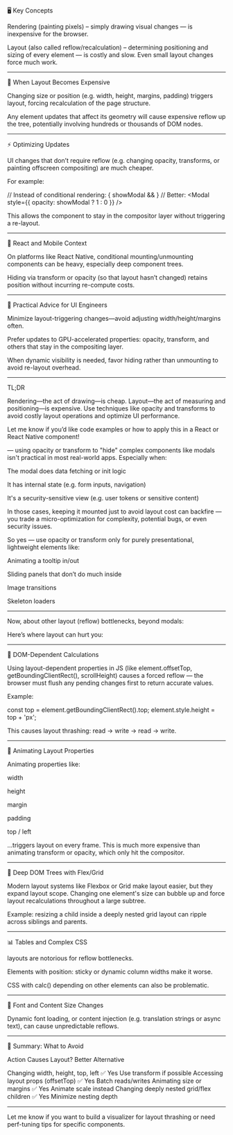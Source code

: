 
🖥️ Key Concepts

Rendering (painting pixels) – simply drawing visual changes — is inexpensive for the browser.

Layout (also called reflow/recalculation) – determining positioning and sizing of every element — is costly and slow. Even small layout changes force much work.



---

🚦 When Layout Becomes Expensive

Changing size or position (e.g. width, height, margins, padding) triggers layout, forcing recalculation of the page structure.

Any element updates that affect its geometry will cause expensive reflow up the tree, potentially involving hundreds or thousands of DOM nodes.



---

⚡️ Optimizing Updates

UI changes that don’t require reflow (e.g. changing opacity, transforms, or painting offscreen compositing) are much cheaper.

For example:

// Instead of conditional rendering:
{ showModal && <Modal /> }
// Better:
<Modal style={{ opacity: showModal ? 1 : 0 }} />

This allows the component to stay in the compositor layer without triggering a re-layout.



---

📱 React and Mobile Context

On platforms like React Native, conditional mounting/unmounting components can be heavy, especially deep component trees.

Hiding via transform or opacity (so that layout hasn’t changed) retains position without incurring re-compute costs.




---

🧭 Practical Advice for UI Engineers

Minimize layout-triggering changes—avoid adjusting width/height/margins often.

Prefer updates to GPU-accelerated properties: opacity, transform, and others that stay in the compositing layer.

When dynamic visibility is needed, favor hiding rather than unmounting to avoid re-layout overhead.



---

TL;DR

Rendering—the act of drawing—is cheap. Layout—the act of measuring and positioning—is expensive. Use techniques like opacity and transforms to avoid costly layout operations and optimize UI performance.

Let me know if you’d like code examples or how to apply this in a React or React Native component!



 — using opacity or transform to "hide" complex components like modals isn't practical in most real-world apps. Especially when:

The modal does data fetching or init logic

It has internal state (e.g. form inputs, navigation)

It's a security-sensitive view (e.g. user tokens or sensitive content)


In those cases, keeping it mounted just to avoid layout cost can backfire — you trade a micro-optimization for complexity, potential bugs, or even security issues.

So yes — use opacity or transform only for purely presentational, lightweight elements like:

Animating a tooltip in/out

Sliding panels that don’t do much inside

Image transitions

Skeleton loaders



---

Now, about other layout (reflow) bottlenecks, beyond modals:

Here’s where layout can hurt you:


---

🔄 DOM-Dependent Calculations

Using layout-dependent properties in JS (like element.offsetTop, getBoundingClientRect(), scrollHeight) causes a forced reflow — the browser must flush any pending changes first to return accurate values.

Example:

const top = element.getBoundingClientRect().top;
element.style.height = top + 'px';

This causes layout thrashing: read → write → read → write.


---

🔁 Animating Layout Properties

Animating properties like:

width

height

margin

padding

top / left


...triggers layout on every frame. This is much more expensive than animating transform or opacity, which only hit the compositor.


---

📐 Deep DOM Trees with Flex/Grid

Modern layout systems like Flexbox or Grid make layout easier, but they expand layout scope. Changing one element's size can bubble up and force layout recalculations throughout a large subtree.

Example: resizing a child inside a deeply nested grid layout can ripple across siblings and parents.


---

📊 Tables and Complex CSS

<table> layouts are notorious for reflow bottlenecks.

Elements with position: sticky or dynamic column widths make it worse.

CSS with calc() depending on other elements can also be problematic.



---

🧠 Font and Content Size Changes

Dynamic font loading, or content injection (e.g. translation strings or async text), can cause unpredictable reflows.


---

🧼 Summary: What to Avoid

Action	Causes Layout?	Better Alternative

Changing width, height, top, left	✅ Yes	Use transform if possible
Accessing layout props (offsetTop)	✅ Yes	Batch reads/writes
Animating size or margins	✅ Yes	Animate scale instead
Changing deeply nested grid/flex children	✅ Yes	Minimize nesting depth



---

Let me know if you want to build a visualizer for layout thrashing or need perf-tuning tips for specific components.

